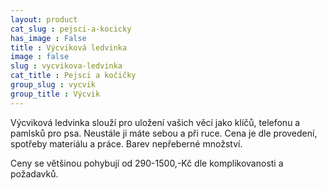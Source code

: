 ```yaml
---
layout: product
cat_slug : pejsci-a-kocicky
has_image : False
title : Výcviková ledvinka
image : false
slug : vycvikova-ledvinka
cat_title : Pejsci a kočičky
group_slug : vycvik
group_title : Výcvik
---
```


Výcviková ledvinka slouží pro uložení vašich věcí jako klíčů, telefonu a pamlsků pro psa. Neustále ji máte sebou a při ruce. Cena je dle provedení, spotřeby materiálu a práce. Barev nepřeberné množství.

Ceny se většinou pohybují od 290-1500,-Kč dle komplikovanosti a požadavků.

